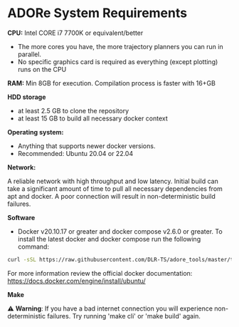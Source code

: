 <!--
********************************************************************************
* Copyright (C) 2017-2020 German Aerospace Center (DLR). 
* Eclipse ADORe, Automated Driving Open Research https://eclipse.org/adore
*
* This program and the accompanying materials are made available under the 
* terms of the Eclipse Public License 2.0 which is available at
* http://www.eclipse.org/legal/epl-2.0.
*
* SPDX-License-Identifier: EPL-2.0 
*
* Contributors: 
*   Andrew Koerner
*   Daniel Heß 
********************************************************************************
-->

# ADORe System Requirements
**CPU:** Intel CORE i7 7700K or equivalent/better
  - The more cores you have, the more trajectory planners you can run in 
  parallel.
- No specific graphics card is required as everything (except plotting) runs on 
  the CPU

**RAM:** Min 8GB for execution. Compilation process is faster with 16+GB

**HDD storage**
  - at least 2.5 GB to clone the repository
  - at least 15 GB to build all necessary docker context

**Operating system:** 
  - Anything that supports newer docker versions. 
  - Recommended: Ubuntu 20.04 or 22.04


**Network:**

  A reliable network with high throughput and low latency. Initial 
  build can take a significant amount of time to pull all necessary dependencies
  from apt and docker. A poor connection will result in non-deterministic build 
  failures. 

**Software**
  - Docker v20.10.17 or greater and docker compose v2.6.0 or greater. To install
  the latest docker and docker compose run the following command:
```bash
curl -sSL https://raw.githubusercontent.com/DLR-TS/adore_tools/master/tools/install_docker.sh | bash`. 
```
For more information review the official docker documentation: https://docs.docker.com/engine/install/ubuntu/

**Make**

:warning: **Warning**: If you have a bad internet connection you will experience non-deterministic failures. Try running
'make cli' or 'make build' again.


